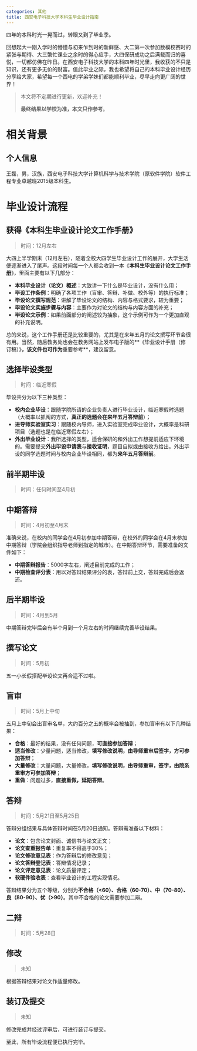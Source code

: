 ```yaml
---
categories: 其他
title: 西安电子科技大学本科生毕业设计指南
---
```


四年的本科时光一晃而过，转眼又到了毕业季。

回想起大一刚入学时的懵懂与初来乍到时的新鲜感、大二第一次参加数模校赛时的紧张与期待、大三繁忙课业之余时的得心应手，大四保研成功之后满载而归的喜悦，一切都仿佛在昨日。在西安电子科技大学的本科四年时光里，我收获的不只是知识，还有更多无价的财富。值此毕业之际，我也希望将自己的本科毕业设计经历分享给大家，希望每一个西电的学弟学妹们都能顺利毕业，尽早走向更广阔的世界！

> 本文将不定期进行更新，欢迎补充！
>
> **最终结果以学校为准，本文只作参考**。

# 相关背景

## 个人信息

王磊，男，汉族，西安电子科技大学计算机科学与技术学院（原软件学院）软件工程专业卓越班2015级本科生。

# 毕业设计流程

## 获得《本科生毕业设计论文工作手册》

> 时间：12月左右

大四上半学期末（12月左右），随着全校大四学生毕业设计工作的展开，大学生活便逐渐进入了尾声。这段时间每一个人都会收到一本《**本科生毕业设计论文工作手册**》，里面主要有以下几部分：

- **本科毕业设计（论文）概述**：大致讲一下什么是毕业设计，没有什么用；
- **毕设工作条例**：明确了各项工作（盲审、答辩、补做、校外等）的执行标准；
- **毕设论文撰写规范**：讲解了毕设论文的结构、内容与格式要求，较为重要；
- **毕设论文实施步骤与内容**：主要作为对论文的结构与内容方面的补充；
- **毕设论文示例**：如果前面部分的阐述较为抽象，这个示例可作为一个更加直观的补充说明。

总的来说，这个工作手册还是比较重要的，尤其是在来年五月的论文撰写环节会很有用。当然，随后教务处也会在教务网站上发布电子版的**《毕业设计手册（修订稿）》**，该文件也可作为**重要参考**，建议留意。

## 选择毕设类型

> 时间：临近寒假

毕设共分为以下三种类型：

- **校内企业毕设**：跟随学院所请的企业负责人进行毕业设计，临近寒假时选题（大概率以抓阄的方式，**真正的选题会在来年五月答辩前**）；
- **进导师实验室实习**：跟随校内导师，进入实验室完成毕业设计，大概率是科研项目（选题也是在临近寒假左右）；
- **外出毕业设计**：我所选择的类型，适合保研的和外出工作想提前适应下环境的。需要提交**外出毕设申请表**与**接收证明**，题目自拟或由接收方给出。外出毕设的同学选题时间与校内企业毕设相同，都为**来年五月答辩前**。

## 前半期毕设

> 时间：任何时间至4月初

## 中期答辩

> 时间：4月初至4月末

准确来说，在校内的同学会在4月初参加中期答辩，在校外的同学会在4月末参加中期答辩（学院会组织指导老师到指定的城市）。在中期答辩环节，需要准备的文件如下：

- **中期答辩报告**：5000字左右，阐述目前完成的工作；
- **中期检查评分表**：用以对答辩结果评分的表，答辩前上交，答辩完成后会返还。

## 后半期毕设

> 时间：4月到5月

中期答辩完毕后会有半个月到一个月左右的时间继续完善毕设结果。

## 撰写论文

> 时间：5月初

五一小长假搭配毕设论文再合适不过啦。

## 盲审

> 时间：5月上中旬

五月上中旬会出盲审名单，大约百分之五的概率会被抽到，参加盲审有以下几种结果：

- **合格**：最好的结果，没有任何问题，**可直接参加答辩**；
- **适当修改**：少量问题，适当修改，**填写修改说明，由导师重审后签字，方可参加答辩**；
- **大量修改**：大量问题，大量修改，**填写修改说明，由导师重审，签字，由院系重审方可参加答辩**；
- **重做**：问题过多，**直接重做，延期答辩**。

## 答辩

> 时间：5月21日至5月25日

答辩分组结果与具体答辩时间在5月20日通知。答辩需准备以下材料：

- **论文**：包含论文封面、诚信书与论文正文；
- **论文查重报告单**：重复率不得高于30%；
- **论文修改意见表**：作为答辩后的修改意见；
- **论文答辩登记表**：答辩情况记录；
- **论文评定意见表**：论文质量评定；
- **软硬件验收表**：查看毕业设计的工程实现情况。

答辩结果分为五个等级，分别为**不合格（<60）、合格（60-70）、中（70-80）、良（80-90）、优（>90）**。其中不合格的论文需要参加二辩。

## 二辩

> 时间：5月28日

## 修改

> 未知

根据答辩结果对论文作适量修改。

## 装订及提交

> 未知

修改完成并经过评审后，可进行装订与提交。

至此，所有毕设流程便已执行完毕。